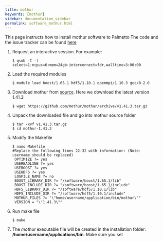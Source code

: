 ```yaml
---
title: mothur
keywords: [mothur]
sidebar: documentation_sidebar
permalink: software_mothur.html
---
```


This page instructs how to install mothur software to Palmetto
The code and the issue tracker can be found [here](https://github.com/mothur/mothur/blob/master/INSTALL.md)

1. Request an interactive session. For example:

   ```
   $ qsub -I -l select=1:ncpus=6:mem=24gb:interconnect=fdr,walltime=3:00:00
   ```

1. Load the required modules

   ```
   $ module load boost/1.65.1 hdf5/1.10.1 openmpi/1.10.3 gcc/8.2.0
   ```

1. Download mothur from [source](https://github.com/mothur/mothur/releases/tag/v1.41.3). Here we download the latest version 1.41.3

   ```
   $ wget https://github.com/mothur/mothur/archive/v1.41.3.tar.gz
   ```
   
1. Unpack the downloaded file and go into mothur source folder

   ```
   $ tar -xvf v1.41.3.tar.gz
   $ cd mothur-1.41.3
   ```
   
1. Modify the Makefile

   ```
   $ nano Makefile
   #Replace the following lines 22-32 with information: (Note: username should be replaced)
    OPTIMIZE ?= yes
    USEREADLINE ?= yes
    USEBOOST ?= yes
    USEHDF5 ?= yes
    LOGFILE_NAME ?= no
    BOOST_LIBRARY_DIR ?= "/software/boost/1.65.1/lib"
    BOOST_INCLUDE_DIR ?= "/software/boost/1.65.1/include"
    HDF5_LIBRARY_DIR ?= "/software/hdf5/1.10.1/lib"
    HDF5_INCLUDE_DIR ?= "/software/hdf5/1.10.1/include"
    MOTHUR_FILES ?= "\"home/username/application/bin/mothur\""
    VERSION = "\"1.41.3\""
   ```
   
1. Run make file

   ```
   $ make   
   ```

1. The *mothur* executable file will be created in the installation folder: **/home/username/applications/bin**.
Make sure you set
